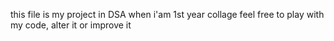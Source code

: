 this file is my project in DSA when i'am 1st year collage feel free to play with my code, alter it or improve it 
